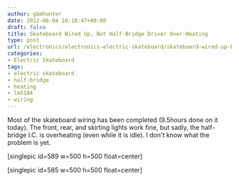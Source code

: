 ```yaml
---
author: gbmhunter
date: 2012-06-04 10:10:47+00:00
draft: false
title: Skateboard Wired Up, But Half-Bridge Driver Over-Heating
type: post
url: /electronics/electronics-electric-skateboard/skateboard-wired-up-but-half-bridge-driver-over-heating
categories:
- Electric Skateboard
tags:
- electric skateboard
- half-bridge
- heating
- lm5104
- wiring
---
```


Most of the skateboard wiring has been completed (9.5hours done on it today). The front, rear, and skirting lights work fine, but sadly, the half-bridge I.C. is overheating (even while it is idle). I don't know what the problem is yet.

[singlepic id=589 w=500 h=500 float=center]

[singlepic id=585 w=500 h=500 float=center]
